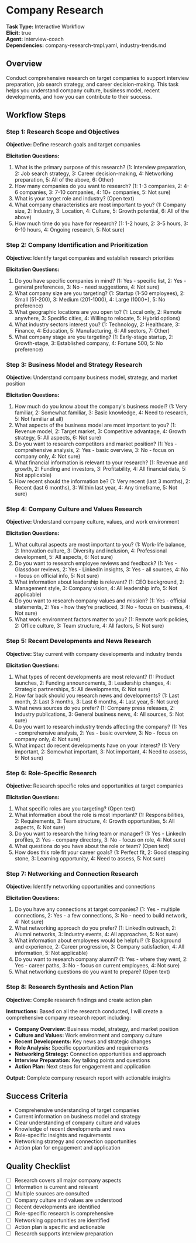 # Company Research

**Task Type:** Interactive Workflow  
**Elicit:** true  
**Agent:** interview-coach  
**Dependencies:** company-research-tmpl.yaml, industry-trends.md

## Overview
Conduct comprehensive research on target companies to support interview preparation, job search strategy, and career decision-making. This task helps you understand company culture, business model, recent developments, and how you can contribute to their success.

## Workflow Steps

### Step 1: Research Scope and Objectives
**Objective:** Define research goals and target companies

**Elicitation Questions:**
1. What is the primary purpose of this research? (1: Interview preparation, 2: Job search strategy, 3: Career decision-making, 4: Networking preparation, 5: All of the above, 6: Other)
2. How many companies do you want to research? (1: 1-3 companies, 2: 4-6 companies, 3: 7-10 companies, 4: 10+ companies, 5: Not sure)
3. What is your target role and industry? (Open text)
4. What company characteristics are most important to you? (1: Company size, 2: Industry, 3: Location, 4: Culture, 5: Growth potential, 6: All of the above)
5. How much time do you have for research? (1: 1-2 hours, 2: 3-5 hours, 3: 6-10 hours, 4: Ongoing research, 5: Not sure)

### Step 2: Company Identification and Prioritization
**Objective:** Identify target companies and establish research priorities

**Elicitation Questions:**
1. Do you have specific companies in mind? (1: Yes - specific list, 2: Yes - general preferences, 3: No - need suggestions, 4: Not sure)
2. What company size are you targeting? (1: Startup (1-50 employees), 2: Small (51-200), 3: Medium (201-1000), 4: Large (1000+), 5: No preference)
3. What geographic locations are you open to? (1: Local only, 2: Remote anywhere, 3: Specific cities, 4: Willing to relocate, 5: Hybrid options)
4. What industry sectors interest you? (1: Technology, 2: Healthcare, 3: Finance, 4: Education, 5: Manufacturing, 6: All sectors, 7: Other)
5. What company stage are you targeting? (1: Early-stage startup, 2: Growth-stage, 3: Established company, 4: Fortune 500, 5: No preference)

### Step 3: Business Model and Strategy Research
**Objective:** Understand company business model, strategy, and market position

**Elicitation Questions:**
1. How much do you know about the company's business model? (1: Very familiar, 2: Somewhat familiar, 3: Basic knowledge, 4: Need to research, 5: Not familiar at all)
2. What aspects of the business model are most important to you? (1: Revenue model, 2: Target market, 3: Competitive advantage, 4: Growth strategy, 5: All aspects, 6: Not sure)
3. Do you want to research competitors and market position? (1: Yes - comprehensive analysis, 2: Yes - basic overview, 3: No - focus on company only, 4: Not sure)
4. What financial information is relevant to your research? (1: Revenue and growth, 2: Funding and investors, 3: Profitability, 4: All financial data, 5: Not applicable)
5. How recent should the information be? (1: Very recent (last 3 months), 2: Recent (last 6 months), 3: Within last year, 4: Any timeframe, 5: Not sure)

### Step 4: Company Culture and Values Research
**Objective:** Understand company culture, values, and work environment

**Elicitation Questions:**
1. What cultural aspects are most important to you? (1: Work-life balance, 2: Innovation culture, 3: Diversity and inclusion, 4: Professional development, 5: All aspects, 6: Not sure)
2. Do you want to research employee reviews and feedback? (1: Yes - Glassdoor reviews, 2: Yes - LinkedIn insights, 3: Yes - all sources, 4: No - focus on official info, 5: Not sure)
3. What information about leadership is relevant? (1: CEO background, 2: Management style, 3: Company vision, 4: All leadership info, 5: Not applicable)
4. Do you want to research company values and mission? (1: Yes - official statements, 2: Yes - how they're practiced, 3: No - focus on business, 4: Not sure)
5. What work environment factors matter to you? (1: Remote work policies, 2: Office culture, 3: Team structure, 4: All factors, 5: Not sure)

### Step 5: Recent Developments and News Research
**Objective:** Stay current with company developments and industry trends

**Elicitation Questions:**
1. What types of recent developments are most relevant? (1: Product launches, 2: Funding announcements, 3: Leadership changes, 4: Strategic partnerships, 5: All developments, 6: Not sure)
2. How far back should you research news and developments? (1: Last month, 2: Last 3 months, 3: Last 6 months, 4: Last year, 5: Not sure)
3. What news sources do you prefer? (1: Company press releases, 2: Industry publications, 3: General business news, 4: All sources, 5: Not sure)
4. Do you want to research industry trends affecting the company? (1: Yes - comprehensive analysis, 2: Yes - basic overview, 3: No - focus on company only, 4: Not sure)
5. What impact do recent developments have on your interest? (1: Very important, 2: Somewhat important, 3: Not important, 4: Need to assess, 5: Not sure)

### Step 6: Role-Specific Research
**Objective:** Research specific roles and opportunities at target companies

**Elicitation Questions:**
1. What specific roles are you targeting? (Open text)
2. What information about the role is most important? (1: Responsibilities, 2: Requirements, 3: Team structure, 4: Growth opportunities, 5: All aspects, 6: Not sure)
3. Do you want to research the hiring team or manager? (1: Yes - LinkedIn profiles, 2: Yes - company directory, 3: No - focus on role, 4: Not sure)
4. What questions do you have about the role or team? (Open text)
5. How does this role fit your career goals? (1: Perfect fit, 2: Good stepping stone, 3: Learning opportunity, 4: Need to assess, 5: Not sure)

### Step 7: Networking and Connection Research
**Objective:** Identify networking opportunities and connections

**Elicitation Questions:**
1. Do you have any connections at target companies? (1: Yes - multiple connections, 2: Yes - a few connections, 3: No - need to build network, 4: Not sure)
2. What networking approach do you prefer? (1: LinkedIn outreach, 2: Alumni networks, 3: Industry events, 4: All approaches, 5: Not sure)
3. What information about employees would be helpful? (1: Background and experience, 2: Career progression, 3: Company satisfaction, 4: All information, 5: Not applicable)
4. Do you want to research company alumni? (1: Yes - where they went, 2: Yes - career paths, 3: No - focus on current employees, 4: Not sure)
5. What networking questions do you want to prepare? (Open text)

### Step 8: Research Synthesis and Action Plan
**Objective:** Compile research findings and create action plan

**Instructions:**
Based on all the research conducted, I will create a comprehensive company research report including:

- **Company Overview:** Business model, strategy, and market position
- **Culture and Values:** Work environment and company culture
- **Recent Developments:** Key news and strategic changes
- **Role Analysis:** Specific opportunities and requirements
- **Networking Strategy:** Connection opportunities and approach
- **Interview Preparation:** Key talking points and questions
- **Action Plan:** Next steps for engagement and application

**Output:** Complete company research report with actionable insights

## Success Criteria
- Comprehensive understanding of target companies
- Current information on business model and strategy
- Clear understanding of company culture and values
- Knowledge of recent developments and news
- Role-specific insights and requirements
- Networking strategy and connection opportunities
- Action plan for engagement and application

## Quality Checklist
- [ ] Research covers all major company aspects
- [ ] Information is current and relevant
- [ ] Multiple sources are consulted
- [ ] Company culture and values are understood
- [ ] Recent developments are identified
- [ ] Role-specific research is comprehensive
- [ ] Networking opportunities are identified
- [ ] Action plan is specific and actionable
- [ ] Research supports interview preparation
